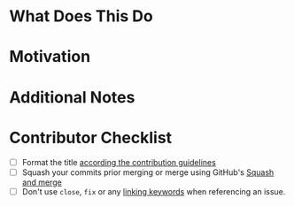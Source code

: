# What Does This Do

# Motivation

# Additional Notes

# Contributor Checklist

- [ ] Format the title [according the contribution guidelines](https://github.com/DataDog/dd-dependency-sniffer/blob/master/CONTRIBUTING.md#title-format)
- [ ] Squash your commits prior merging or merge using GitHub's [Squash and merge](https://docs.github.com/en/pull-requests/collaborating-with-pull-requests/incorporating-changes-from-a-pull-request/about-pull-request-merges#squash-and-merge-your-commits)
- [ ] Don't use `close`, `fix` or any [linking keywords](https://docs.github.com/en/issues/tracking-your-work-with-issues/linking-a-pull-request-to-an-issue#linking-a-pull-request-to-an-issue-using-a-keyword) when referencing an issue.

<!--
# Opening vs Drafting a PR:
When opening a pull request, please open it as a draft to not auto assign reviewers before you feel the pull request is in a reviewable state.
-->
